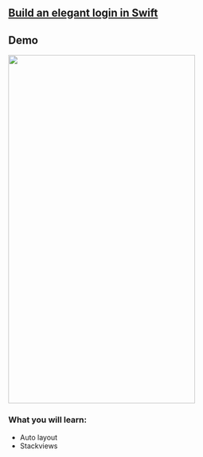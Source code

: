 

## [Build an elegant login in Swift](https://www.youtube.com/watch?v=0OqTn3MXaEI&feature=youtu.be)

## Demo

<img src="https://i.imgur.com/EqHGPjg.gif" width="375" height="700">

### What you will learn:
- Auto layout
- Stackviews

